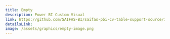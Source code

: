 ```yaml
---
title: Empty
description: Power BI Custom Visual
link: https://github.com/SAIFAS-BI/saifas-pbi-cv-table-support-source/issues
detailsLink:
image: /assets/graphics/empty-image.png
---
```

